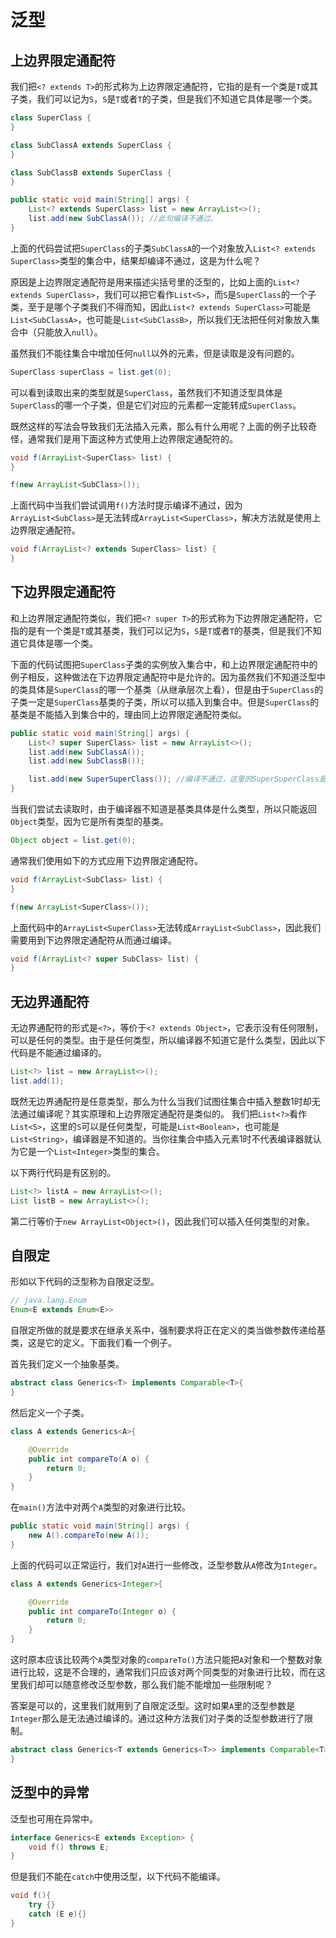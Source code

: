 # 泛型

## 上边界限定通配符

我们把`<? extends T>`的形式称为上边界限定通配符，它指的是有一个类是`T`或其子类，我们可以记为`S`，`S`是`T`或者`T`的子类，但是我们不知道它具体是哪一个类。

```java
class SuperClass {
}

class SubClassA extends SuperClass {
}

class SubClassB extends SuperClass {
}

public static void main(String[] args) {
    List<? extends SuperClass> list = new ArrayList<>();
    list.add(new SubClassA()); //此句编译不通过。
}
```

上面的代码尝试把`SuperClass`的子类`SubClassA`的一个对象放入`List<? extends SuperClass>`类型的集合中，结果却编译不通过，这是为什么呢？

原因是上边界限定通配符是用来描述尖括号里的泛型的，比如上面的`List<? extends SuperClass>`，我们可以把它看作`List<S>`，而`S`是`SuperClass`的一个子类，至于是哪个子类我们不得而知，因此`List<? extends SuperClass>`可能是`List<SubClassA>`，也可能是`List<SubClassB>`，所以我们无法把任何对象放入集合中（只能放入`null`）。

虽然我们不能往集合中增加任何`null`以外的元素，但是读取是没有问题的。

```java
SuperClass superClass = list.get(0);
```

可以看到读取出来的类型就是`SuperClass`，虽然我们不知道泛型具体是`SuperClass`的哪一个子类，但是它们对应的元素都一定能转成`SuperClass`。

既然这样的写法会导致我们无法插入元素，那么有什么用呢？上面的例子比较奇怪，通常我们是用下面这种方式使用上边界限定通配符的。

```java
void f(ArrayList<SuperClass> list) {
}

f(new ArrayList<SubClass>());
```

上面代码中当我们尝试调用`f()`方法时提示编译不通过，因为`ArrayList<SubClass>`是无法转成`ArrayList<SuperClass>`，解决方法就是使用上边界限定通配符。

```java
void f(ArrayList<? extends SuperClass> list) {
}
```

## 下边界限定通配符

和上边界限定通配符类似，我们把`<? super T>`的形式称为下边界限定通配符，它指的是有一个类是`T`或其基类，我们可以记为`S`，`S`是`T`或者`T`的基类，但是我们不知道它具体是哪一个类。

下面的代码试图把`SuperClass`子类的实例放入集合中，和上边界限定通配符中的例子相反，这种做法在下边界限定通配符中是允许的。因为虽然我们不知道泛型中的类具体是`SuperClass`的哪一个基类（从继承层次上看），但是由于`SuperClass`的子类一定是`SuperClass`基类的子类，所以可以插入到集合中。但是`SuperClass`的基类是不能插入到集合中的，理由同上边界限定通配符类似。

```java
public static void main(String[] args) {
    List<? super SuperClass> list = new ArrayList<>();
    list.add(new SubClassA());
    list.add(new SubClassB());

    list.add(new SuperSuperClass()); //编译不通过，这里的SuperSuperClass是SuperClass的基类。
}
```

当我们尝试去读取时，由于编译器不知道是基类具体是什么类型，所以只能返回`Object`类型，因为它是所有类型的基类。

```java
Object object = list.get(0);
```

通常我们使用如下的方式应用下边界限定通配符。

```java
void f(ArrayList<SubClass> list) {
}

f(new ArrayList<SuperClass>());
```

上面代码中的`ArrayList<SuperClass>`无法转成`ArrayList<SubClass>`，因此我们需要用到下边界限定通配符从而通过编译。

```java
void f(ArrayList<? super SubClass> list) {
}
```

## 无边界通配符

无边界通配符的形式是`<?>`，等价于`<? extends Object>`，它表示没有任何限制，可以是任何的类型。由于是任何类型，所以编译器不知道它是什么类型，因此以下代码是不能通过编译的。

```java
List<?> list = new ArrayList<>();
list.add(1);
```

既然无边界通配符是任意类型，那么为什么当我们试图往集合中插入整数1时却无法通过编译呢？其实原理和上边界限定通配符是类似的。
我们把`List<?>`看作`List<S>`，这里的`S`可以是任何类型，可能是`List<Boolean>`，也可能是`List<String>`，编译器是不知道的。当你往集合中插入元素1时不代表编译器就认为它是一个`List<Integer>`类型的集合。

以下两行代码是有区别的。

```java
List<?> listA = new ArrayList<>();
List listB = new ArrayList<>();
```

第二行等价于`new ArrayList<Object>()`，因此我们可以插入任何类型的对象。

## 自限定

形如以下代码的泛型称为自限定泛型。

```java
// java.lang.Enum
Enum<E extends Enum<E>>
```

自限定所做的就是要求在继承关系中，强制要求将正在定义的类当做参数传递给基类，这是它的定义。下面我们看一个例子。

首先我们定义一个抽象基类。

```java
abstract class Generics<T> implements Comparable<T>{
}
```

然后定义一个子类。

```java
class A extends Generics<A>{

    @Override
    public int compareTo(A o) {
        return 0;
    }
}
```

在`main()`方法中对两个`A`类型的对象进行比较。

```java
public static void main(String[] args) {
    new A().compareTo(new A());
}
```

上面的代码可以正常运行，我们对`A`进行一些修改，泛型参数从`A`修改为`Integer`。

```java
class A extends Generics<Integer>{

    @Override
    public int compareTo(Integer o) {
        return 0;
    }
}
```

这时原本应该比较两个`A`类型对象的`compareTo()`方法只能把`A`对象和一个整数对象进行比较，这是不合理的，通常我们只应该对两个同类型的对象进行比较，而在这里我们却可以随意修改泛型参数，那么我们能不能增加一些限制呢？

答案是可以的，这里我们就用到了自限定泛型。这时如果`A`里的泛型参数是`Integer`那么是无法通过编译的。通过这种方法我们对子类的泛型参数进行了限制。

```java
abstract class Generics<T extends Generics<T>> implements Comparable<T>{
}
```

## 泛型中的异常

泛型也可用在异常中。

```java
interface Generics<E extends Exception> {
    void f() throws E;
}
```

但是我们不能在`catch`中使用泛型，以下代码不能编译。

```java
void f(){
    try {}
    catch (E e){}
}
```